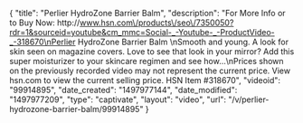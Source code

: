 {
    "title": "Perlier HydroZone Barrier Balm",
    "description": "For More Info or to Buy Now: http:\/\/www.hsn.com\/products\/seo\/7350050?rdr=1&sourceid=youtube&cm_mmc=Social-_-Youtube-_-ProductVideo-_-318670\nPerlier HydroZone Barrier Balm \nSmooth and young. A look for skin seen on magazine covers. Love to see that look in your mirror? Add this super moisturizer to your skincare regimen and see how...\nPrices shown on the previously recorded video may not represent the current price.  View hsn.com to view the current selling price. HSN Item #318670",
    "videoid": "99914895",
    "date_created": "1497977144",
    "date_modified": "1497977209",
    "type": "captivate",
    "layout": "video",
    "url": "\/v\/perlier-hydrozone-barrier-balm\/99914895"
}
